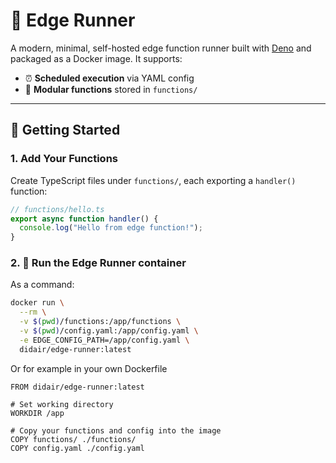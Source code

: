 # 🦕 Edge Runner

A modern, minimal, self-hosted edge function runner built with [Deno](https://deno.com) and packaged as a Docker image. It supports:

- ⏰ **Scheduled execution** via YAML config
- 🧩 **Modular functions** stored in `functions/`

---

## 🚀 Getting Started

### 1. Add Your Functions

Create TypeScript files under `functions/`, each exporting a `handler()` function:

```ts
// functions/hello.ts
export async function handler() {
  console.log("Hello from edge function!");
}
```

### 2. 🐳 Run the Edge Runner container

As a command:

```bash
docker run \
  --rm \
  -v $(pwd)/functions:/app/functions \
  -v $(pwd)/config.yaml:/app/config.yaml \
  -e EDGE_CONFIG_PATH=/app/config.yaml \
  didair/edge-runner:latest
```

Or for example in your own Dockerfile
```docker
FROM didair/edge-runner:latest

# Set working directory
WORKDIR /app

# Copy your functions and config into the image
COPY functions/ ./functions/
COPY config.yaml ./config.yaml
```
